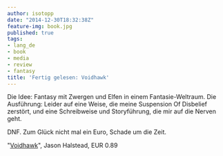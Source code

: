 ```yaml
---
author: isotopp
date: "2014-12-30T18:32:38Z"
feature-img: book.jpg
published: true
tags:
- lang_de
- book
- media
- review
- fantasy
title: 'Fertig gelesen: Voidhawk'
---
```

Die Idee: Fantasy mit Zwergen und Elfen in einem Fantasie-Weltraum. Die Ausführung: Leider auf eine Weise, die meine Suspension Of Disbelief zerstört, und eine Schreibweise und Storyführung, die mir auf die Nerven geht.

DNF. Zum Glück nicht mal ein Euro, Schade um die Zeit.

"[Voidhawk](http://www.amazon.de/Voidhawk-English-Jason-Halstead-ebook/dp/B0053KJCSI)", Jason Halstead, EUR 0.89
